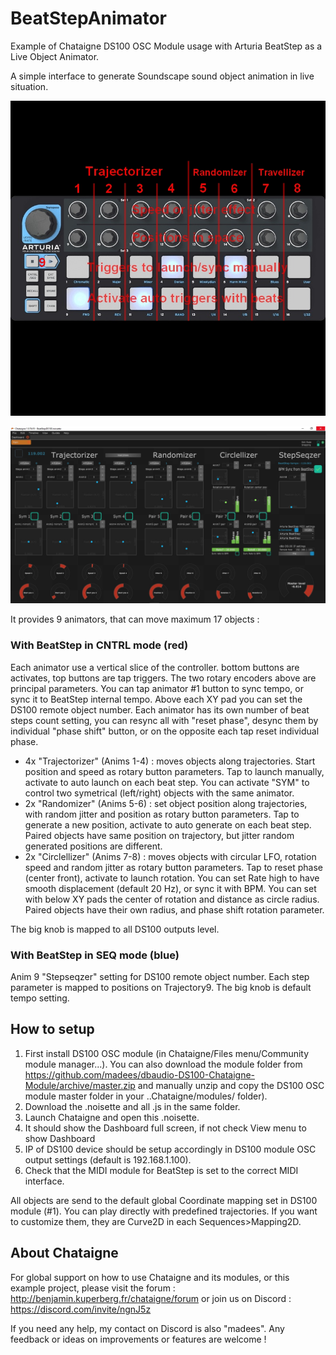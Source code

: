 # BeatStepAnimator
Example of Chataigne DS100 OSC Module usage with Arturia BeatStep as a Live Object Animator.

A simple interface to generate Soundscape sound object animation in live situation.

![](https://github.com/madees/BeatStepAnimator/blob/main/BeatStep.jpg)

![](https://github.com/madees/BeatStepAnimator/blob/main/Dashboard.jpg)

It provides 9 animators, that can move maximum 17 objects :

### With BeatStep in CNTRL mode (red)
Each animator use a vertical slice of the controller. bottom buttons are activates, top buttons are tap triggers. The two rotary encoders above are principal parameters.
You can tap animator #1 button to sync tempo, or sync it to BeatStep internal tempo.
Above each XY pad you can set the DS100 remote object number.
Each animator has its own number of beat steps count setting, you can resync all with "reset phase", desync them by individual "phase shift" button, or on the opposite each tap reset individual phase.

* 4x "Trajectorizer" (Anims 1-4) : moves objects along trajectories. Start position and speed as rotary button parameters. Tap to launch manually, activate to auto launch on each beat step. You can activate "SYM" to control two symetrical (left/right) objects with the same animator.
* 2x "Randomizer" (Anims 5-6) : set object position along trajectories, with random jitter and position as rotary button parameters. Tap to generate a new position, activate to auto generate on each beat step. Paired objects have same position on trajectory, but jitter random generated positions are different.
* 2x "Circlellizer" (Anims 7-8) : moves objects with circular LFO, rotation speed and random jitter as rotary button parameters. Tap to reset phase (center front), activate to launch rotation. You can set Rate high to have smooth displacement (default 20 Hz), or sync it with BPM. You can set with below XY pads the center of rotation and distance as circle radius. Paired objects have their own radius, and phase shift rotation parameter.

The big knob is mapped to all DS100 outputs level.

### With BeatStep in SEQ mode (blue)
Anim 9 "Stepseqzer" setting for DS100 remote object number.
Each step parameter is mapped to positions on Trajectory9.
The big knob is default tempo setting.

## How to setup
1. First install DS100 OSC module (in Chataigne/Files menu/Community module manager...). You can also download the module folder from https://github.com/madees/dbaudio-DS100-Chataigne-Module/archive/master.zip and manually unzip and copy the DS100 OSC module master folder in your ..Chataigne/modules/ folder).
2. Download the .noisette and all .js in the same folder.
3. Launch Chataigne and open this .noisette.
4. It should show the Dashboard full screen, if not check View menu to show Dashboard
5. IP of DS100 device should be setup accordingly in DS100 module OSC output settings (default is 192.168.1.100).
6. Check that the MIDI module for BeatStep is set to the correct MIDI interface.

All objects are send to the default global Coordinate mapping set in DS100 module (#1).
You can play directly with predefined trajectories. If you want to customize them, they are Curve2D in each Sequences>Mapping2D.

## About Chataigne
For global support on how to use Chataigne and its modules, or this example project, please visit the forum : http://benjamin.kuperberg.fr/chataigne/forum or join us on Discord : https://discord.com/invite/ngnJ5z 

If you need any help, my contact on Discord is also "madees". Any feedback or ideas on improvements or features are welcome !
